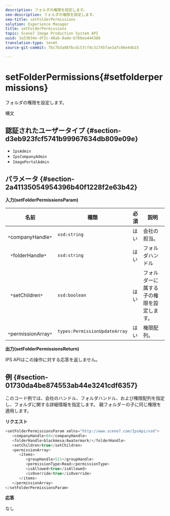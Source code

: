 ```yaml
---
description: フォルダの権限を設定します。
seo-description: フォルダの権限を設定します。
seo-title: setFolderPermissions
solution: Experience Manager
title: setFolderPermissions
topic: Scene7 Image Production System API
uuid: 3a33034e-df2c-48ab-8ade-b76bea444388
translation-type: tm+mt
source-git-commit: 7bc7b3a86fbcdc57cfdc31745fae3afc06e44b15

---
```



# setFolderPermissions{#setfolderpermissions}

フォルダの権限を設定します。

構文

## 認証されたユーザータイプ {#section-d3eb923fcf5741b99967634db809e09e}

* `IpsAdmin`
* `IpsCompanyAdmin`
* `ImagePortalAdmin`

## パラメータ {#section-2a41135054954396b40f1228f2e63b42}

**入力(setFolderPermissionsParam)**

| 名前 | 種類 | 必須 | 説明 |
|---|---|---|---|
| ` *`companyHandle`*` | `xsd:string` | はい | 会社の担当。 |
| ` *`folderHandle`*` | `xsd:string` | はい | フォルダハンドル |
| ` *`setChildren`*` | `xsd:boolean` | はい | フォルダーに属する子の権限を設定します。 |
| ` *`permissionArray`*` | `types:PermissionUpdateArray` | はい | 権限配列。 |

**出力(setFolderPermissionsReturn)**

IPS APIはこの操作に対する応答を返しません。

## 例 {#section-01730da4be874553ab44e3241cdf6357}

このコード例では、会社のハンドル、フォルダハンドル、および権限配列を指定し、フォルダに関する詳細情報を指定します。 親フォルダーの子に同じ権限を適用します。

**リクエスト**

```java
<setFolderPermissionsParam xmlns="http://www.scene7.com/IpsApi/xsd">
   <companyHandle>64</companyHandle>
   <folderHandle>blackmesa/Awatermark/</folderHandle>
   <setChildren>true</setChildren>
   <permissionArray>
      <items>
         <groupHandle>521</groupHandle>
         <permissionType>Read</permissionType>
         <isAllowed>true</isAllowed>
         <isOverride>true</isOverride>
      </items>
   </permissionArray>
</setFolderPermissionsParam>
```

**応答**

なし
